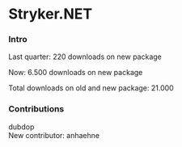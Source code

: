 # Stryker.NET

### Intro
Last quarter:
220 downloads on new package

Now:
6.500 downloads on new package

Total downloads on old and new package: 21.000

### Contributions
dubdop  
New contributor: anhaehne
